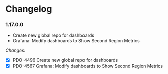 # Changelog

### 1.17.0.0

- Create new global repo for dashboards
- Grafana: Modify dashboards to Show Second Region Metrics

_Changes:_

- [X] PDO-4496 Create new global repo for dashboards
- [X] PDO-4567 Grafana: Modify dashboards to Show Second Region Metrics
